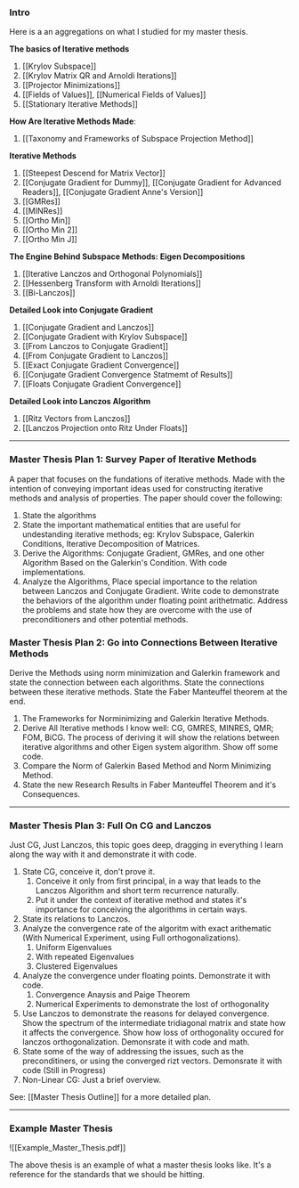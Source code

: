 ### **Intro**

Here is a an aggregations on what I studied for my master thesis. 

**The basics of Iterative methods**
1. [[Krylov Subspace]]
2. [[Krylov Matrix QR and Arnoldi Iterations]]
3. [[Projector Minimizations]]
4. [[Fields of Values]], [[Numerical Fields of Values]]
5. [[Stationary Iterative Methods]]

**How Are Iterative Methods Made**: 
1. [[Taxonomy and Frameworks of Subspace Projection Method]]

**Iterative Methods**
1. [[Steepest Descend for Matrix Vector]]
2. [[Conjugate Gradient for Dummy]], [[Conjugate Gradient for Advanced Readers]], [[Conjugate Gradient Anne's Version]]
3. [[GMRes]]
4. [[MINRes]]
5. [[Ortho Min]]
6. [[Ortho Min 2]]
7. [[Ortho Min J]]

**The Engine Behind Subspace Methods: Eigen Decompositions**
1. [[Iterative Lanczos and Orthogonal Polynomials]]
2. [[Hessenberg Transform with Arnoldi Iterations]]
3. [[Bi-Lanczos]]

**Detailed Look into Conjugate Gradient**
1. [[Conjugate Gradient and Lanczos]]
2. [[Conjugate Gradient with Krylov Subspace]]
3. [[From Lanczos to Conjugate Gradient]]
4. [[From Conjugate Gradient to Lanczos]]
5. [[Exact Conjugate Gradient Convergence]]
6. [[Conjugate Gradient Convergence Statmemt of Results]]
7. [[Floats Conjugate Gradient Convergence]]

**Detailed Look into Lanczos Algorithm**
1. [[Ritz Vectors from Lanczos]]
2. [[Lanczos Projection onto Ritz Under Floats]]


----
### **Master Thesis Plan 1: Survey Paper of Iterative Methods**

A paper that focuses on the fundations of iterative methods. Made with the intention of conveying important ideas used for constructing iterative methods and analysis of properties. The paper should cover the following: 
1. State the algorithms 
2. State the important mathematical entities that are useful for undestanding iterative methods; eg: Krylov Subspace, Galerkin Conditions, Iterative Decomposition of Matrices. 
3. Derive the Algorithms: Conjugate Gradient, GMRes, and one other Algorithm Based on the Galerkin's Condition. With code implementations. 
4. Analyze the Algorithms, Place special importance to the relation between Lanczos and Conjugate Gradient. Write code to demonstrate the behaviors of the algorithm under floating point arithetmatic. Address the problems and state how they are overcome with the use of preconditioners and other potential methods. 

### **Master Thesis Plan 2: Go into Connections Between Iterative Methods**
Derive the Methods using norm minimization and Galerkin framework and state the connection between each algorithms. State the connections between these iterative methods. State the Faber Manteuffel theorem at the end. 

1. The Frameworks for Norminimizing and Galerkin Iterative Methods. 
2. Derive All Iterative methods I know well: CG, GMRES, MINRES, QMR; FOM, BiCG. The process of deriving it will show the relations between iterative algorithms and other Eigen system algorithm. Show off some code. 
3. Compare the Norm of Galerkin Based Method and Norm Minimizing Method. 
4. State the new Research Results in Faber Manteuffel Theorem and it's Consequences. 

---
### **Master Thesis Plan 3: Full On CG and Lanczos**

Just CG, Just Lanczos, this topic goes deep, dragging in everything I learn along the way with it and demonstrate it with code. 

1. State CG, conceive it, don't prove it. 
	1. Conceive it only from first principal, in a way that leads to the Lanczos Algorithm and short term recurrence naturally. 
	2. Put it under the context of iterative method and states it's importance for conceiving the algorithms in certain ways. 
2. State its relations to Lanczos. 
3. Analyze the convergence rate of the algoritm with exact arithematic (With Numerical Experiment, using Full orthogonalizations). 
	1. Uniform Eigenvalues
	2. With repeated Eigenvalues
	3. Clustered Eigenvalues
4. Analyze the convergence under floating points. Demonstrate it with code. 
	1. Convergence Anaysis and Paige Theorem
	2. Numerical Experiments to demonstrate the lost of orthogonality
5. Use Lanczos to demonstrate the reasons for delayed convergence. Show the spectrum of the intermediate tridiagonal matrix and state how it affects the convergence. Show how loss of orthogonality occured for lanczos orthogonalization. Demonsrate it with code and math. 
6. State some of the way of addressing the issues, such as the preconditiners, or using the converged rizt vectors. Demonsrate it with code (Still in Progress)
7. Non-Linear CG: Just a brief overview. 

See: [[Master Thesis Outline]] for a more detailed plan. 


---
### **Example Master Thesis**

![[Example_Master_Thesis.pdf]]

The above thesis is an example of what a master thesis looks like. It's a reference for the standards that we should be hitting. 